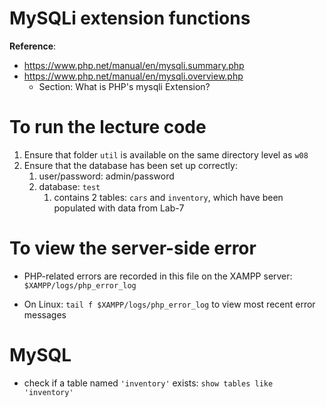 # MySQLi extension functions
**Reference**: 
- https://www.php.net/manual/en/mysqli.summary.php
- https://www.php.net/manual/en/mysqli.overview.php
  - Section: What is PHP's mysqli Extension?

# To run the lecture code
1. Ensure that folder `util` is available on the same directory level as `w08`
2. Ensure that the database has been set up correctly:
   1. user/password: admin/password
   2. database: `test`
      1. contains 2 tables: `cars` and `inventory`, which have been populated with data from Lab-7

# To view the server-side error
- PHP-related errors are recorded in this file on the XAMPP server:
  `$XAMPP/logs/php_error_log`

- On Linux: `tail f $XAMPP/logs/php_error_log` to view most recent error messages

# MySQL
- check if a table named `'inventory'` exists: `show tables like 'inventory'`

